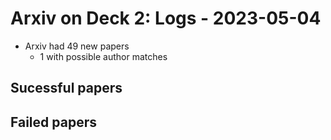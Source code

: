 # Arxiv on Deck 2: Logs - 2023-05-04

* Arxiv had 49 new papers
    * 1 with possible author matches

## Sucessful papers

## Failed papers

